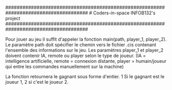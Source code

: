 #####################################################################################
                                  # Coders-in-space
                                  INFOB132's project
#####################################################################################

Pour jouer au jeu il suffit d'appeler la fonction main(path, player_1, player_2).
Le paramètre path doit spécifier le chemin vers le fichier .cis contenant l'ensemble des informations sur le jeu.
Les paramètres player_1 et player_2 doivent contenir IA, remote ou player selon le type de joueur.
(IA = intelligence artificielle, remote = connexion distante, player = humain/joueur qui entre les commandes manuellement sur la machine)

La fonction retournera le gagnant sous forme d'entier.
1 Si le gagnant est le joueur 1, 2 si c'est le joueur 2.
